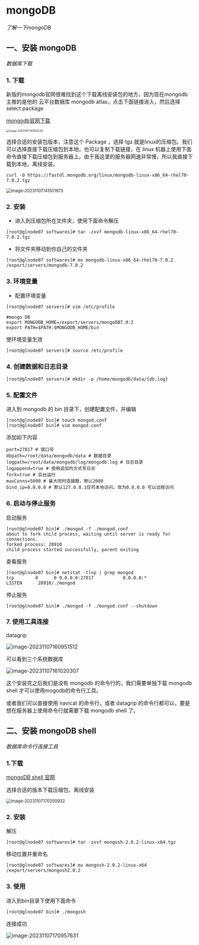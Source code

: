 # mongoDB

*了解一下mongoDB*

## 一、安装 mongoDB

*数据库下载*

### 1. 下载

新版的mongodb官网很难找到这个下载离线安装包的地方，因为现在mongodb主推的是他的 云平台数据库 mongodb atlas，点击下面链接进入，然后选择 select package

[mongodb官网下载](https://www.mongodb.com/try/download/community-kubernetes-operator)

<img src="https://raw.githubusercontent.com/Quinlan7/pic_cloud/main/img/202311071414341.png" alt="image-20231107141403238" style="zoom:50%;" />

选择合适的安装包版本，注意这个 Package ，选择 tgz 就是linux的压缩包。我们可以选择直接下载压缩包到本地，也可以复制下载链接，在 linux 机器上使用下面命令直接下载压缩包到服务器上。由于我这里的服务器网速非常慢，所以我直接下载到本地，离线安装。

```shell
curl -O https://fastdl.mongodb.org/linux/mongodb-linux-x86_64-rhel70-7.0.2.tgz
```



<img src="https://raw.githubusercontent.com/Quinlan7/pic_cloud/main/img/202311071415047.png" alt="image-20231107141501973" style="zoom:80%;" />

### 2. 安装

+ 进入到压缩包所在文件夹，使用下面命令解压

```
[root@glnode07 softwares]# tar -zxvf mongodb-linux-x86_64-rhel70-7.0.2.tgz
```

+ 将文件夹移动到你自己的文件夹

```
[root@glnode07 softwares]# mv mongodb-linux-x86_64-rhel70-7.0.2 /export/servers/mongodb-7.0.2
```



### 3. 环境变量

+ 配置环境变量

```
[root@glnode07 servers]# vim /etc/profile
```

```shell
#mongo DB
export MONGODB_HOME=/export/servers/mongoDB7.0.2
export PATH=$PATH:$MONGODB_HOME/bin
```

使环境变量生效

```shell
[root@glnode07 servers]# source /etc/profile
```



### 4. 创建数据和日志目录

```
[root@glnode07 servers]# mkdir -p /home/mongodb/data/{db,log}
```



### 5. 配置文件

进入到 mongodb 的 bin 目录下，创建配置文件，并编辑

```
[root@glnode07 bin]# touch mongod.conf
[root@glnode07 bin]# vim mongod.conf
```

添加如下内容

```shell
port=27017 # 端口号
dbpath=/root/data/mongodb/data # 数据目录
logpath=/root/data/mongodb/log/mongodb.log # 日志目录
logappend=true # 使用追加的方式写日志
fork=true # 后台运行
maxConns=5000 # 最大同时连接数，默认2000
bind_ip=0.0.0.0 # 默认127.0.0.1仅可本地访问。改为0.0.0.0 可以远程访问
```



### 6. 启动与停止服务

启动服务

```
[root@glnode07 bin]# ./mongod -f ./mongod.conf 
about to fork child process, waiting until server is ready for connections.
forked process: 28910
child process started successfully, parent exiting
```

查看服务

````
[root@glnode07 bin]# netstat -tlnp | grep mongod
tcp        0      0 0.0.0.0:27017           0.0.0.0:*               LISTEN      28910/./mongod 
````

停止服务

```
[root@glnode07 bin]# ./mongod -f ./mongod.conf --shutdown
```



### 7. 使用工具连接

datagrip

![image-20231107160951512](https://raw.githubusercontent.com/Quinlan7/pic_cloud/main/img/202311071609637.png)

可以看到三个系统数据库

![image-20231107161020307](https://raw.githubusercontent.com/Quinlan7/pic_cloud/main/img/202311071610379.png)



这个安装完之后我们是没有 mongodb 的命令行的，我们需要单独下载 mongodb shell 才可以使用mogodb的命令行工具。

或者我们可以直接使用 navicat 的命令行，或者 datagrip 的命令行都可以，要是想在服务器上使用命令行就需要下载 mongodb shell 了。





## 二、安装 mongoDB shell

*数据库命令行连接工具*

### 1.下载

[mongoDB shell 官网](https://www.mongodb.com/try/download/shell)

选择合适的版本下载压缩包，离线安装

<img src="https://raw.githubusercontent.com/Quinlan7/pic_cloud/main/img/202311071702050.png" alt="image-20231107170250932" style="zoom:80%;" />



### 2. 安装

解压

```
[root@glnode07 softwares]# tar -zxvf mongosh-2.0.2-linux-x64.tgz
```

移动位置并重命名

```
[root@glnode07 softwares]# mv mongosh-2.0.2-linux-x64 /export/servers/mongosh2.0.2
```



### 3. 使用

进入到bin目录下使用下面命令

```
[root@glnode07 bin]# ./mongosh
```

连接成功

![image-20231107170957631](https://raw.githubusercontent.com/Quinlan7/pic_cloud/main/img/202311071709784.png)
